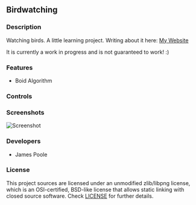 ## Birdwatching

### Description

Watching birds. A little learning project.
Writing about it here: [My Website](https://james.poole.ie/notes/19032025)

It is currently a work in progress and is not guaranteed to work! :)

### Features

 - Boid Algorithm

### Controls


### Screenshots

![Screenshot](./screenshot.webp)

### Developers

 - James Poole

### License

This project sources are licensed under an unmodified zlib/libpng license, which is an OSI-certified, BSD-like license that allows static linking with closed source software. Check [LICENSE](LICENSE) for further details.

